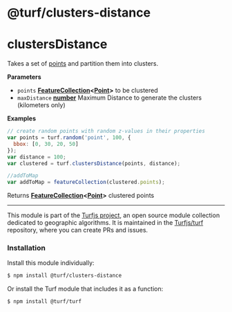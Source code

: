 # @turf/clusters-distance

# clustersDistance

Takes a set of [points](http://geojson.org/geojson-spec.html#point) and partition them into clusters.

**Parameters**

-   `points` **[FeatureCollection](http://geojson.org/geojson-spec.html#feature-collection-objects)&lt;[Point](http://geojson.org/geojson-spec.html#point)>** to be clustered
-   `maxDistance` **[number](https://developer.mozilla.org/en-US/docs/Web/JavaScript/Reference/Global_Objects/Number)** Maximum Distance to generate the clusters (kilometers only)

**Examples**

```javascript
// create random points with random z-values in their properties
var points = turf.random('point', 100, {
  bbox: [0, 30, 20, 50]
});
var distance = 100;
var clustered = turf.clustersDistance(points, distance);

//addToMap
var addToMap = featureCollection(clustered.points);
```

Returns **[FeatureCollection](http://geojson.org/geojson-spec.html#feature-collection-objects)&lt;[Point](http://geojson.org/geojson-spec.html#point)>** clustered points

<!-- This file is automatically generated. Please don't edit it directly:
if you find an error, edit the source file (likely index.js), and re-run
./scripts/generate-readmes in the turf project. -->

---

This module is part of the [Turfjs project](http://turfjs.org/), an open source
module collection dedicated to geographic algorithms. It is maintained in the
[Turfjs/turf](https://github.com/Turfjs/turf) repository, where you can create
PRs and issues.

### Installation

Install this module individually:

```sh
$ npm install @turf/clusters-distance
```

Or install the Turf module that includes it as a function:

```sh
$ npm install @turf/turf
```

